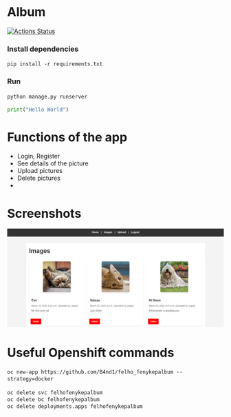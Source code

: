 # Album

[![Actions Status](https://github.com/B4nd1/cicd/workflows/Test,%20build%20and%20release/badge.svg)](https://github.com/B4nd1/cicd/actions)

### Install dependencies
```
pip install -r requirements.txt
```

### Run
```
python manage.py runserver
```

```python
print("Hello World")
```

# Functions of the app 
* Login, Register
* See details of the picture
* Upload pictures
* Delete pictures
* 

# Screenshots
![imagelist](assets/images_list.png)



# Useful Openshift commands
```
oc new-app https://github.com/B4nd1/felho_fenykepalbum --strategy=docker

oc delete svc felhofenykepalbum
oc delete bc felhofenykepalbum
oc delete deployments.apps felhofenykepalbum
```